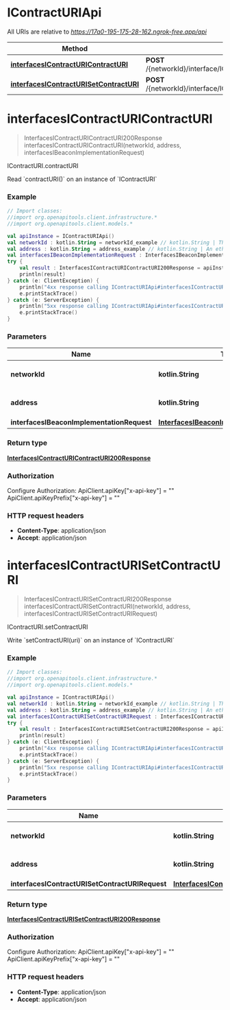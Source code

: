 # IContractURIApi

All URIs are relative to *https://17a0-195-175-28-162.ngrok-free.app/api*

Method | HTTP request | Description
------------- | ------------- | -------------
[**interfacesIContractURIContractURI**](IContractURIApi.md#interfacesIContractURIContractURI) | **POST** /{networkId}/interface/IContractURI/read/{address}/contractURI | IContractURI.contractURI
[**interfacesIContractURISetContractURI**](IContractURIApi.md#interfacesIContractURISetContractURI) | **POST** /{networkId}/interface/IContractURI/write/{address}/setContractURI | IContractURI.setContractURI


<a id="interfacesIContractURIContractURI"></a>
# **interfacesIContractURIContractURI**
> InterfacesIContractURIContractURI200Response interfacesIContractURIContractURI(networkId, address, interfacesIBeaconImplementationRequest)

IContractURI.contractURI

Read &#x60;contractURI()&#x60; on an instance of &#x60;IContractURI&#x60;

### Example
```kotlin
// Import classes:
//import org.openapitools.client.infrastructure.*
//import org.openapitools.client.models.*

val apiInstance = IContractURIApi()
val networkId : kotlin.String = networkId_example // kotlin.String | The network id
val address : kotlin.String = address_example // kotlin.String | An ethereum address
val interfacesIBeaconImplementationRequest : InterfacesIBeaconImplementationRequest =  // InterfacesIBeaconImplementationRequest | 
try {
    val result : InterfacesIContractURIContractURI200Response = apiInstance.interfacesIContractURIContractURI(networkId, address, interfacesIBeaconImplementationRequest)
    println(result)
} catch (e: ClientException) {
    println("4xx response calling IContractURIApi#interfacesIContractURIContractURI")
    e.printStackTrace()
} catch (e: ServerException) {
    println("5xx response calling IContractURIApi#interfacesIContractURIContractURI")
    e.printStackTrace()
}
```

### Parameters

Name | Type | Description  | Notes
------------- | ------------- | ------------- | -------------
 **networkId** | **kotlin.String**| The network id | [default to &quot;80001&quot;]
 **address** | **kotlin.String**| An ethereum address |
 **interfacesIBeaconImplementationRequest** | [**InterfacesIBeaconImplementationRequest**](InterfacesIBeaconImplementationRequest.md)|  |

### Return type

[**InterfacesIContractURIContractURI200Response**](InterfacesIContractURIContractURI200Response.md)

### Authorization


Configure Authorization:
    ApiClient.apiKey["x-api-key"] = ""
    ApiClient.apiKeyPrefix["x-api-key"] = ""

### HTTP request headers

 - **Content-Type**: application/json
 - **Accept**: application/json

<a id="interfacesIContractURISetContractURI"></a>
# **interfacesIContractURISetContractURI**
> InterfacesIContractURISetContractURI200Response interfacesIContractURISetContractURI(networkId, address, interfacesIContractURISetContractURIRequest)

IContractURI.setContractURI

Write &#x60;setContractURI(uri)&#x60; on an instance of &#x60;IContractURI&#x60;

### Example
```kotlin
// Import classes:
//import org.openapitools.client.infrastructure.*
//import org.openapitools.client.models.*

val apiInstance = IContractURIApi()
val networkId : kotlin.String = networkId_example // kotlin.String | The network id
val address : kotlin.String = address_example // kotlin.String | An ethereum address
val interfacesIContractURISetContractURIRequest : InterfacesIContractURISetContractURIRequest =  // InterfacesIContractURISetContractURIRequest | 
try {
    val result : InterfacesIContractURISetContractURI200Response = apiInstance.interfacesIContractURISetContractURI(networkId, address, interfacesIContractURISetContractURIRequest)
    println(result)
} catch (e: ClientException) {
    println("4xx response calling IContractURIApi#interfacesIContractURISetContractURI")
    e.printStackTrace()
} catch (e: ServerException) {
    println("5xx response calling IContractURIApi#interfacesIContractURISetContractURI")
    e.printStackTrace()
}
```

### Parameters

Name | Type | Description  | Notes
------------- | ------------- | ------------- | -------------
 **networkId** | **kotlin.String**| The network id | [default to &quot;80001&quot;]
 **address** | **kotlin.String**| An ethereum address |
 **interfacesIContractURISetContractURIRequest** | [**InterfacesIContractURISetContractURIRequest**](InterfacesIContractURISetContractURIRequest.md)|  |

### Return type

[**InterfacesIContractURISetContractURI200Response**](InterfacesIContractURISetContractURI200Response.md)

### Authorization


Configure Authorization:
    ApiClient.apiKey["x-api-key"] = ""
    ApiClient.apiKeyPrefix["x-api-key"] = ""

### HTTP request headers

 - **Content-Type**: application/json
 - **Accept**: application/json


